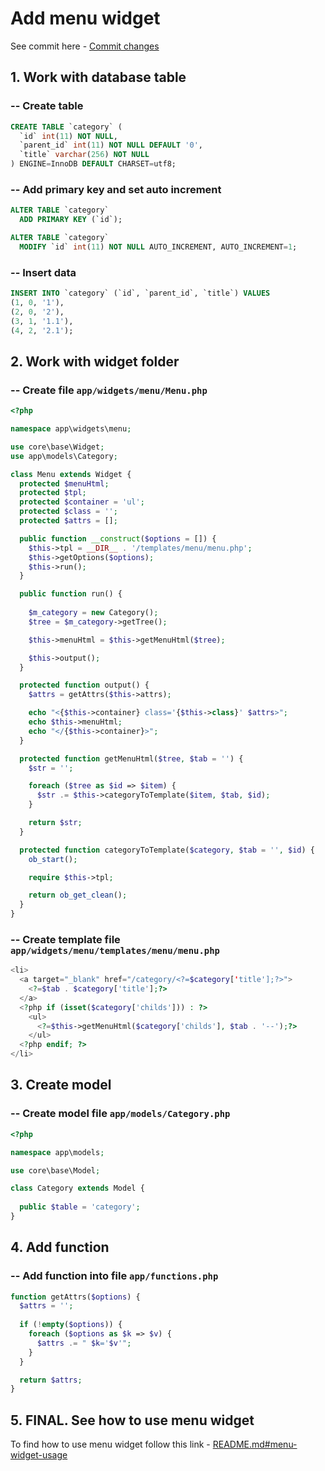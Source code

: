 # Add menu widget

See commit here - [Commit changes](https://github.com/tonephp/tonephp/commit/784fe87880145c437f7cf3b326f7ce76349ce057)

## 1. Work with database table

### -- Create table

```sql
CREATE TABLE `category` (
  `id` int(11) NOT NULL,
  `parent_id` int(11) NOT NULL DEFAULT '0',
  `title` varchar(256) NOT NULL
) ENGINE=InnoDB DEFAULT CHARSET=utf8;
```

### -- Add primary key and set auto increment

```sql
ALTER TABLE `category`
  ADD PRIMARY KEY (`id`);

ALTER TABLE `category`
  MODIFY `id` int(11) NOT NULL AUTO_INCREMENT, AUTO_INCREMENT=1;
```

### -- Insert data

```sql
INSERT INTO `category` (`id`, `parent_id`, `title`) VALUES
(1, 0, '1'),
(2, 0, '2'),
(3, 1, '1.1'),
(4, 2, '2.1');
```

## 2. Work with widget folder

### -- Create file `app/widgets/menu/Menu.php`

```php
<?php

namespace app\widgets\menu;

use core\base\Widget;
use app\models\Category;

class Menu extends Widget {
  protected $menuHtml;
  protected $tpl;
  protected $container = 'ul';
  protected $class = '';
  protected $attrs = [];

  public function __construct($options = []) {
    $this->tpl = __DIR__ . '/templates/menu/menu.php';
    $this->getOptions($options);
    $this->run();
  }

  public function run() {
    
    $m_category = new Category();
    $tree = $m_category->getTree();

    $this->menuHtml = $this->getMenuHtml($tree);

    $this->output();
  }

  protected function output() {
    $attrs = getAttrs($this->attrs);

    echo "<{$this->container} class='{$this->class}' $attrs>";
    echo $this->menuHtml;
    echo "</{$this->container}>";
  }

  protected function getMenuHtml($tree, $tab = '') {
    $str = '';

    foreach ($tree as $id => $item) {
      $str .= $this->categoryToTemplate($item, $tab, $id);
    }

    return $str;
  }

  protected function categoryToTemplate($category, $tab = '', $id) {
    ob_start();

    require $this->tpl;

    return ob_get_clean();
  }
}
```

### -- Create template file `app/widgets/menu/templates/menu/menu.php`

```php
<li>
  <a target="_blank" href="/category/<?=$category['title'];?>">
    <?=$tab . $category['title'];?>
  </a>
  <?php if (isset($category['childs'])) : ?>
    <ul>
      <?=$this->getMenuHtml($category['childs'], $tab . '--');?>
    </ul>
  <?php endif; ?>
</li>
```

## 3. Create model

### -- Create model file `app/models/Category.php`

```php
<?php

namespace app\models;

use core\base\Model;

class Category extends Model {
  
  public $table = 'category';
}
```

## 4. Add function

### -- Add function into file `app/functions.php`

```php
function getAttrs($options) {
  $attrs = '';
  
  if (!empty($options)) {
    foreach ($options as $k => $v) {
      $attrs .= " $k='$v'";
    }
  }

  return $attrs;
}
```

## 5. FINAL. See how to use menu widget

To find how to use menu widget follow this link - [README.md#menu-widget-usage](https://github.com/tonephp/tonephp/blob/main/README.md#menu-widget-usage)
